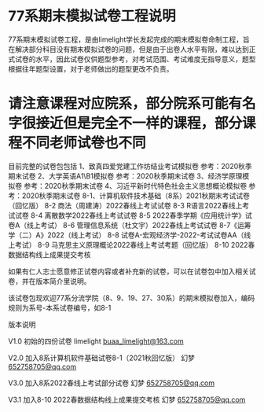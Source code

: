 # 77系期末模拟试卷工程说明

77系期末模拟试卷工程，是由limelight学长发起完成的期末模拟卷命制工程，旨在解决部分科目没有期末模拟试卷的问题，但是由于出卷人水平有限，难以达到正式试卷的水平，因此试卷仅供题型参考，对考试范围、考试难度无指导意义，题型根据往年题型设置，对于老师做出的题型更改不负责。

# 请注意课程对应院系，部分院系可能有名字很接近但是完全不一样的课程，部分课程不同老师试卷也不同

目前完整的试卷包包括
1、致真四爱党建工作坊结业考试模拟卷  参考：2020秋季期末试卷
2、大学英语A1\B1模拟卷  参考：2020秋季期末试卷
3、经济学原理模拟卷  参考：2020秋季期末试卷
4、习近平新时代特色社会主义思想概论模拟卷  参考：2020秋季期末试卷
8-1、计算机软件技术基础（8系）2021秋期末考试试卷（回忆版）
8-2 商法（周建涛）2022春线上考试试卷
8-3 R语言2022春线上考试试卷
8-4 离散数学2022春线上考试试卷
8-5 2022春季学期《应用统计学》试卷A（线上考试）
8-6 管理信息系统（杜文宇）2022春线上考试试卷
8-7《运筹学（二）A》2022（线上考试）
8-8 试卷A-宏观经济学-2022-考试试卷AA（线上考试）
8-9 马克思主义原理概论2022春线上考试考题（回忆版）
8-10 2022春数据结构线上成果提交考核

如果有仁人志士愿意修正试卷内容或者补充新的试卷，可以在试卷包中加入相关试卷，并在版本简介里说明。

该试卷包现欢迎77系分流学院（8、9、19、27、30系）的期末模拟卷加入，编码规则为系号-本系试卷编号，如8-1

版本说明

V1.0 初始的四份试卷 limelight buaa_limelight@163.com

V2.0 加入8系计算机软件基础试卷8-1（2021秋回忆版） 幻梦 652758705@qq.com

V3.0 加入8系2022春线上考试部分试卷  幻梦 652758705@qq.com

V3.1 加入8-10 2022春数据结构线上成果提交考核 幻梦 652758705@qq.com